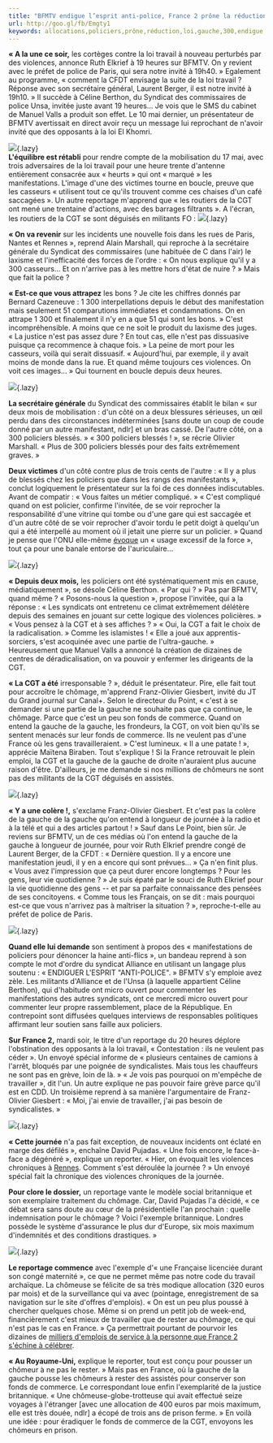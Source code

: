 ```yaml
---
title: "BFMTV endigue l’esprit anti-police, France 2 prône la réduction des allocations chômage"
url: http://goo.gl/fb/Emgty1
keywords: allocations,policiers,prône,réduction,loi,gauche,300,endigue,bfmtv,antipolice,france,lesprit,mois,violences,cest,travail,chômage,cgt
---
```

**« A la une ce soir,** les cortèges contre la loi travail à nouveau perturbés par des violences, annonce Ruth Elkrief à 19 heures sur BFMTV. On y revient avec le préfet de police de Paris, qui sera notre invité à 19h40. » Egalement au programme, « comment la CFDT envisage la suite de la loi travail ? Réponse avec son secrétaire général, Laurent Berger, il est notre invité à 19h10. » Il succède à Céline Berthon, du Syndicat des commissaires de police Unsa, invitée juste avant 19 heures... Je vois que le SMS du cabinet de Manuel Valls a produit son effet. Le 10 mai dernier, un présentateur de BFMTV avertissait en direct avoir reçu un message lui reprochant de n'avoir invité que des opposants à la loi El Khomri.

![](https://www.telerama.fr/sites/tr_master/themes/tr/images/trans.gif){.lazy}\
**L'équilibre est rétabli** pour rendre compte de la mobilisation du 17 mai, avec trois adversaires de la loi travail pour une heure trente d'antenne entièrement consacrée aux « heurts » qui ont « marqué » les manifestations. L'image d'une des victimes tourne en boucle, preuve que les casseurs « utilisent tout ce qu'ils trouvent comme ces chaises d\'un café saccagées ». Un autre reportage m'apprend que « les routiers de la CGT ont mené une trentaine d'actions, avec des barrages filtrants ». A l'écran, les routiers de la CGT se sont déguisés en militants FO : ![](https://www.telerama.fr/sites/tr_master/themes/tr/images/trans.gif){.lazy}

**« On va revenir** sur les incidents une nouvelle fois dans les rues de Paris, Nantes et Rennes », reprend Alain Marshall, qui reproche à la secrétaire générale du Syndicat des commissaires (une habituée de C dans l'air) le laxisme et l'inefficacité des forces de l'ordre : « On nous explique qu'il y a 300 casseurs... Et on n'arrive pas à les mettre hors d'état de nuire ? » Mais que fait la police ?

**« Est-ce que vous attrapez** les bons ? Je cite les chiffres donnés par Bernard Cazeneuve : 1 300 interpellations depuis le début des manifestation mais seulement 51 comparutions immédiates et condamnations. On en attrape 1 300 et finalement il n'y en a que 51 qui sont les bons. » C'est incompréhensible. A moins que ce ne soit le produit du laxisme des juges. « La justice n'est pas assez dure ? En tout cas, elle n'est pas dissuasive puisque ça recommence à chaque fois. » La peine de mort pour les casseurs, voilà qui serait dissuasif. « Aujourd'hui, par exemple, il y avait moins de monde dans la rue. Et quand même toujours ces violences. On voit ces images... » Qui tournent en boucle depuis deux heures.

![](https://www.telerama.fr/sites/tr_master/themes/tr/images/trans.gif){.lazy}

**La secrétaire générale** du Syndicat des commissaires établit le bilan « sur deux mois de mobilisation : d'un côté on a deux blessures sérieuses, un œil perdu dans des circonstances indéterminées \[sans doute un coup de coude donné par un autre manifestant, ndlr\] et un bras cassé. De l'autre côté, on a 300 policiers blessés. » « 300 policiers blessés ! », se récrie Olivier Marshall. « Plus de 300 policiers blessés pour des faits extrêmement graves. »

**Deux victimes** d'un côté contre plus de trois cents de l'autre : « Il y a plus de blessés chez les policiers que dans les rangs des manifestants », conclut logiquement le présentateur sur la foi de ces données indiscutables. Avant de compatir : « Vous faites un métier compliqué. » « C'est compliqué quand on est policier, confirme l'invitée, de se voir reprocher la responsabilité d'une vitrine qui tombe ou d'une gare qui est saccagée et d'un autre côté de se voir reprocher d'avoir tordu le petit doigt à quelqu'un qui a été interpellé au moment où il jetait une pierre sur un policier. » Quand je pense que l'ONU elle-même [évoque](http://reporterre.net/L-ONU-s-inquiete-des-violences-policieres-commises-en-France) un « usage excessif de la force », tout ça pour une banale entorse de l'auriculaire...

![](https://www.telerama.fr/sites/tr_master/themes/tr/images/trans.gif){.lazy}

**« Depuis deux mois,** les policiers ont été systématiquement mis en cause, médiatiquement », se désole Céline Berthon. « Par qui ? » Pas par BFMTV, quand même ? « Posons-nous la question », propose l'invitée, qui a la réponse : « Les syndicats ont entretenu ce climat extrêmement délétère depuis des semaines en jouant sur cette logique des violences policières. » « Vous pensez à la CGT et à ses affiches ? » « Oui, la CGT a fait le choix de la radicalisation. » Comme les islamistes ! « Elle a joué aux apprentis-sorciers, s'est acoquinée avec une partie de l'ultra-gauche. » Heureusement que Manuel Valls a annoncé la création de dizaines de centres de déradicalisation, on va pouvoir y enfermer les dirigeants de la CGT.

**« La CGT a été** irresponsable ? », déduit le présentateur. Pire, elle fait tout pour accroître le chômage, m'apprend Franz-Olivier Giesbert, invité du JT du Grand journal sur Canal+. Selon le directeur du Point, « c'est à se demander si une partie de la gauche ne souhaite pas que ça continue, le chômage. Parce que c'est un peu son fonds de commerce. Quand on entend la gauche de la gauche, les frondeurs, la CGT, on voit bien qu'ils se sentent menacés sur leur fonds de commerce. Ils ne veulent pas d'une France où les gens travailleraient. » C'est lumineux. « Il a une patate ! », apprécie Maïtena Biraben. Tout s'explique ! Si la France retrouvait le plein emploi, la CGT et la gauche de la gauche de droite n'auraient plus aucune raison d'être. D'ailleurs, je me demande si nos millions de chômeurs ne sont pas des militants de la CGT déguisés en assistés.

![](https://www.telerama.fr/sites/tr_master/themes/tr/images/trans.gif){.lazy}

**« Y a une colère !,** s'exclame Franz-Olivier Giesbert. Et c'est pas la colère de la gauche de la gauche qu'on entend à longueur de journée à la radio et à la télé et qui a des articles partout ! » Sauf dans Le Point, bien sûr. Je reviens sur BFMTV, un de ces médias où l'on entend la gauche de la gauche à longueur de journée, pour voir Ruth Elkrief prendre congé de Laurent Berger, de la CFDT : « Dernière question. Il y a encore une manifestation jeudi, il y en a encore qui sont prévues... » Ça n'en finit plus. « Vous avez l'impression que ça peut durer encore longtemps ? Pour les gens, leur vie quotidienne ? » Je suis épaté par le souci de Ruth Elkrief pour la vie quotidienne des gens -- et par sa parfaite connaissance des pensées de ses concitoyens. « Comme tous les Français, on se dit : mais pourquoi est-ce que vous n'arrivez pas à maîtriser la situation ? », reproche-t-elle au préfet de police de Paris.

![](https://www.telerama.fr/sites/tr_master/themes/tr/images/trans.gif){.lazy}

**Quand elle lui demande** son sentiment à propos des « manifestations de policiers pour dénoncer la haine anti-flics », un bandeau reprend à son compte le mot d'ordre du syndicat Alliance en utilisant un langage plus soutenu : « ENDIGUER L'ESPRIT "ANTI-POLICE". » BFMTV s'y emploie avez zèle. Les militants d'Alliance et de l'Unsa (à laquelle appartient Céline Berthon), qui d'habitude ont micro ouvert pour commenter les manifestations des autres syndicats, ont ce mercredi micro ouvert pour commenter leur propre rassemblement, place de la République. En contrepoint sont diffusées quelques interviews de responsables politiques affirmant leur soutien sans faille aux policiers.

**Sur France 2,** mardi soir, le titre d'un reportage du 20 heures déplore l'obstination des opposants à la loi travail, « Contestation : ils ne veulent pas céder ». Un envoyé spécial informe de « plusieurs centaines de camions à l'arrêt, bloqués par une poignée de syndicalistes. Mais tous les chauffeurs ne sont pas en grève, loin de là. » « Je vois pas pourquoi on m'empêche de travailler », dit l'un. Un autre explique ne pas pouvoir faire grève parce qu'il est en CDD. Un troisième reprend à sa manière l'argumentaire de Franz-Olivier Giesbert : « Moi, j'ai envie de travailler, j'ai pas besoin de syndicalistes. »

![](https://www.telerama.fr/sites/tr_master/themes/tr/images/trans.gif){.lazy}

**« Cette journée** n'a pas fait exception, de nouveaux incidents ont éclaté en marge des défilés », enchaîne David Pujadas. « Une fois encore, le face-à-face a dégénéré », explique un reporter. « Hier, on évoquait les violences chroniques à [Rennes](https://blogs.mediapart.fr/philippe-blanchet/blog/160516/manipulations-et-irresponsabilites-propos-des-evenements-de-rennes). Comment s'est déroulée la journée ? » Un envoyé spécial fait la chronique des violences chroniques de la journée.

**Pour clore le dossier,** un reportage vante le modèle social britannique et son exemplaire traitement du chômage. Car, David Pujadas l'a décidé, « ce débat sera sans doute au cœur de la présidentielle l'an prochain : quelle indemnisation pour le chômage ? Voici l'exemple britannique. Londres possède le système d'assurance le plus dur d'Europe, six mois maximum d'indemnités et des conditions drastiques. »

![](https://www.telerama.fr/sites/tr_master/themes/tr/images/trans.gif){.lazy}

**Le reportage commence** avec l'exemple d'« une Française licenciée durant son congé maternité », ce que ne permet même pas notre code du travail archaïque. La chômeuse se félicite de sa très modique allocation (320 euros par mois) et de la surveillance qui va avec (pointage, enregistrement de sa navigation sur le site d'offres d'emplois). « On est un peu plus poussé à chercher quelques chose. Même si on prend un petit job de week-end, financièrement c'est mieux de travailler que de rester au chômage, ce qui n'est pas le cas en France. » Ça permettrait pourtant de pourvoir les dizaines de [milliers d'emplois de service à la personne que France 2 s'échine à célébrer](http://television.telerama.fr/television/clientelisme-liberalisme-et-canard-aux-cepes-les-valeurs-sures-de-france-2,135508.php).

**« Au Royaume-Uni,** explique le reporter, tout est conçu pour pousser un chômeur à ne pas le rester. » Mais pas en France, où la gauche de la gauche pousse les chômeurs à rester des assistés pour conserver son fonds de commerce. Le correspondant loue enfin l'exemplarité de la justice britannique. « Une chômeuse-globe-trotteuse qui avait effectué seize voyages à l'étranger \[avec une allocation de 400 euros par mois maximum, elle est très douée, ndlr\] a écopé de trois ans de prison ferme. » En voilà une idée : pour éradiquer le fonds de commerce de la CGT, envoyons les chômeurs en prison.
